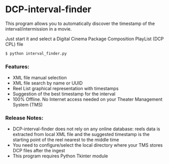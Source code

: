 # DCP-interval-finder

This program allows you to automatically discover the timestamp of the interval/intermission in a movie.

Just start it and select a Digital Cinema Package Composition PlayList (DCP CPL) file

```sh
$ python interval_finder.py
```

### Features:
  - XML file manual selection
  - XML file search by name or UUID
  - Reel List graphical representation with timestamps
  - Suggestion of the best timestamp for the interval
  - 100% Offline. No Internet access needed on your Theater Management System (TMS)

### Release Notes:
  - DCP-interval-finder does not rely on any online database: reels data is extracted from local XML file and the suggested timestamp is the starting point of the reel nearest to the middle time
  - You need to configure/select the local directory where your TMS stores DCP files after the ingest
  - This program requires Python Tkinter module
